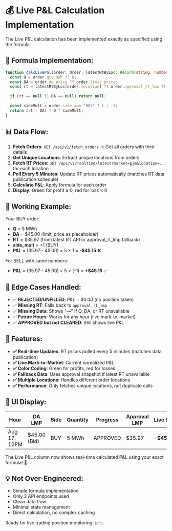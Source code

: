 # 💰 Live P&L Calculation Implementation

The Live P&L calculation has been implemented exactly as specified using the formula:

## 🧮 **Formula Implementation:**

```typescript
function calcLivePnl(order: Order, latestRtByLoc: Record<string, number | null>): number | null {
  const Q = order.qty_mwh ?? 0;
  const DA = order.da_price ?? order.limit_price;
  const rt = latestRtByLoc[order.location] ?? order.approval_rt_lmp ?? null;
  
  if (rt == null || DA == null) return null;
  
  const sideMult = order.side === "BUY" ? 1 : -1;
  return (rt - DA) * Q * sideMult;
}
```

## 📊 **Data Flow:**

1. **Fetch Orders**: `GET /api/v1/fetch_orders` → Get all orders with their details
2. **Get Unique Locations**: Extract unique locations from orders
3. **Fetch RT Prices**: `GET /api/v1/realtime/latest?market=pjm&location=...` for each location
4. **Poll Every 5 Minutes**: Update RT prices automatically (matches RT data publication schedule)
5. **Calculate P&L**: Apply formula for each order
6. **Display**: Green for profit ≥ 0, red for loss < 0

## 🎯 **Working Example:**

Your BUY order:
- **Q** = 5 MWh
- **DA** = $45.00 (limit_price as placeholder)
- **RT** = $35.97 (from latest RT API or approval_rt_lmp fallback)
- **side_mult** = +1 (BUY)
- **P&L** = (35.97 - 45.00) × 5 × 1 = **-$45.15** ❌

For SELL with same numbers:
- **P&L** = (35.97 - 45.00) × 5 × (-1) = **+$45.15** ✅

## 🔧 **Edge Cases Handled:**

- ✅ **REJECTED/UNFILLED**: P&L = $0.00 (no position taken)
- ✅ **Missing RT**: Falls back to `approval_rt_lmp`
- ✅ **Missing Data**: Shows "—" if Q, DA, or RT unavailable
- ✅ **Future Hours**: Works for any hour (live mark-to-market)
- ✅ **APPROVED but not CLEARED**: Still shows live P&L

## 🚀 **Features:**

- **✅ Real-time Updates**: RT prices polled every 5 minutes (matches data publication)
- **✅ Live Mark-to-Market**: Current unrealized P&L
- **✅ Color Coding**: Green for profits, red for losses
- **✅ Fallback Data**: Uses approval snapshot if latest RT unavailable
- **✅ Multiple Locations**: Handles different order locations
- **✅ Performance**: Only fetches unique locations, not duplicate calls

## 📱 **UI Display:**

| Hour | DA LMP | Side | Quantity | Progress | Approval LMP | **Live P&L** | Status |
|------|--------|------|----------|----------|--------------|--------------|---------|
| Aug 17, 12PM | $45.00 (Bid) | BUY | 5 MWh | APPROVED | $35.97 | **-$45.15** | APPROVED |

The Live P&L column now shows real-time calculated P&L using your exact formula! 🎯

## 💡 **Not Over-Engineered:**

- Simple formula implementation
- Only 2 API endpoints used
- Clean data flow
- Minimal state management
- Direct calculation, no complex caching

Ready for live trading position monitoring! 📈📉